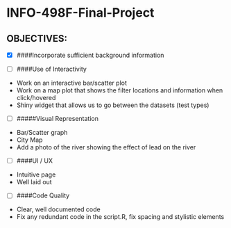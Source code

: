 # INFO-498F-Final-Project


## OBJECTIVES:

- [x] ####Incorporate sufficient background information

- [ ] ####Use of Interactivity
* Work on an interactive bar/scatter plot
* Work on a map plot that shows the filter locations and information when click/hovered
* Shiny widget that allows us to go between the datasets (test types)


- [ ] #####Visual Representation
* Bar/Scatter graph
* City Map 
* Add a photo of the river showing the effect of lead on the river


- [ ] ####UI / UX
* Intuitive page 
* Well laid out


- [ ] ####Code Quality
* Clear, well documented code
* Fix any redundant code in the script.R, fix spacing and stylistic elements	